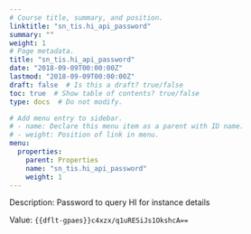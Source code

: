 ```yaml
---
# Course title, summary, and position.
linktitle: "sn_tis.hi_api_password"
summary: ""
weight: 1
# Page metadata.
title: "sn_tis.hi_api_password"
date: "2018-09-09T00:00:00Z"
lastmod: "2018-09-09T00:00:00Z"
draft: false  # Is this a draft? true/false
toc: true  # Show table of contents? true/false
type: docs  # Do not modify.

# Add menu entry to sidebar.
# - name: Declare this menu item as a parent with ID name.
# - weight: Position of link in menu.
menu:
  properties:
    parent: Properties
    name: "sn_tis.hi_api_password"
    weight: 1
---
```


Description: Password to query HI for instance details


Value: `{{dflt-gpaes}}c4xzx/q1uRESiJs1OkshcA==`